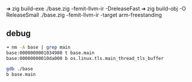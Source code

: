 ➜  zig build-exe ./base.zig -femit-llvm-ir -DreleaseFast
➜  zig build-obj -O ReleaseSmall ./base.zig -femit-llvm-ir -target arm-freestanding 



## debug
```sh
➜ nm -A base | grep main
base:0000000001034980 t base.main
base:00000000010da000 b os.linux.tls.main_thread_tls_buffer

```


```sh
gdb ./base
b base.main
```




